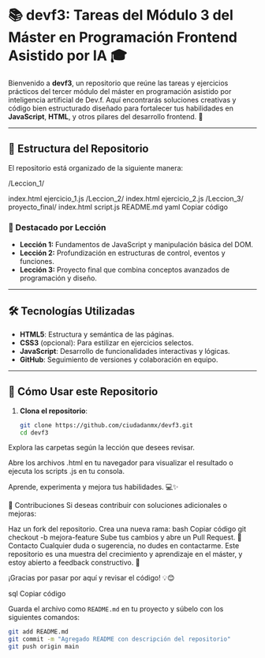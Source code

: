 # 📚 devf3: Tareas del Módulo 3 del Máster en Programación Frontend Asistido por IA 🎓

Bienvenido a **devf3**, un repositorio que reúne las tareas y ejercicios prácticos del tercer módulo del máster en programación asistido por inteligencia artificial de Dev.f. Aquí encontrarás soluciones creativas y código bien estructurado diseñado para fortalecer tus habilidades en **JavaScript**, **HTML**, y otros pilares del desarrollo frontend. 🚀

---

## 📂 Estructura del Repositorio

El repositorio está organizado de la siguiente manera:

/Leccion_1/

index.html
ejercicio_1.js /Leccion_2/
index.html
ejercicio_2.js /Leccion_3/
proyecto_final/
index.html
script.js README.md
yaml
Copiar código

### 🌟 Destacado por Lección

- **Lección 1:** Fundamentos de JavaScript y manipulación básica del DOM.
- **Lección 2:** Profundización en estructuras de control, eventos y funciones.
- **Lección 3:** Proyecto final que combina conceptos avanzados de programación y diseño.

---

## 🛠️ Tecnologías Utilizadas

- **HTML5**: Estructura y semántica de las páginas.
- **CSS3** (opcional): Para estilizar en ejercicios selectos.
- **JavaScript**: Desarrollo de funcionalidades interactivas y lógicas.
- **GitHub**: Seguimiento de versiones y colaboración en equipo.

---

## 🚀 Cómo Usar este Repositorio

1. **Clona el repositorio**:
   ```bash
   git clone https://github.com/ciudadanmx/devf3.git
   cd devf3
Explora las carpetas según la lección que desees revisar.

Abre los archivos .html en tu navegador para visualizar el resultado o ejecuta los scripts .js en tu consola.

Aprende, experimenta y mejora tus habilidades. 💻✨

🤝 Contribuciones
Si deseas contribuir con soluciones adicionales o mejoras:

Haz un fork del repositorio.
Crea una nueva rama:
bash
Copiar código
git checkout -b mejora-feature
Sube tus cambios y abre un Pull Request.
📧 Contacto
Cualquier duda o sugerencia, no dudes en contactarme. Este repositorio es una muestra del crecimiento y aprendizaje en el máster, y estoy abierto a feedback constructivo. 🙌

¡Gracias por pasar por aquí y revisar el código! 💡😊

sql
Copiar código

Guarda el archivo como `README.md` en tu proyecto y súbelo con los siguientes comandos:

```bash
git add README.md
git commit -m "Agregado README con descripción del repositorio"
git push origin main